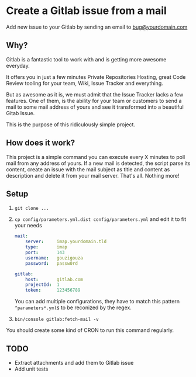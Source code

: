# Create a Gitlab issue from a mail

Add new issue to your Gitlab by sending an email to bug@yourdomain.com

## Why?

Gitlab is a fantastic tool to work with and is getting more awesome everyday.

It offers you in just a few minutes Private Repositories Hosting, great Code Review tooling for your team, Wiki,
Issue Tracker and everything.

But as awesome as it is, we must admit that the Issue Tracker lacks a few features. One of them, is the ability for your
team or customers to send a mail to some mail address of yours and see it transformed into a beautiful Gitab Issue.

This is the purpose of this ridiculously simple project.

## How does it work?

This project is a simple command you can execute every X minutes to poll mail from any address of yours.
If a new mail is detected, the script parse its content, create an issue with the mail subject as title and content as
description and delete it from your mail server. That's all. Nothing more!

## Setup

1. `git clone ...`
2. `cp config/parameters.yml.dist config/parameters.yml` and edit it to fit your needs

    ```yaml
    mail:
        server:     imap.yourdomain.tld
        type:       imap
        port:       143
        username:   gouzigouza
        password:   passw0rd

    gitlab:
        host:       gitlab.com
        projectId:  1
        token:      123456789
    ```
    
    
    You can add multiple configurations, they have to match this pattern `^parameters*.yml$` to be reconized by 
    the regex. 

3. `bin/console gitlab:fetch-mail -v`

You should create some kind of CRON to run this command regularly.

## TODO

- Extract attachments and add them to Gitlab issue
- Add unit tests

